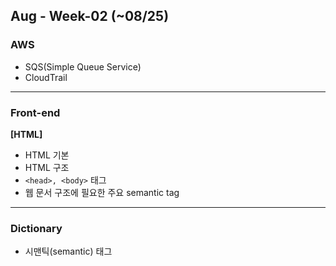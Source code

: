 ## Aug - Week-02 (~08/25)

### AWS
- SQS(Simple Queue Service)
- CloudTrail

---
### Front-end
**[HTML]**
- HTML 기본
- HTML 구조
- ```<head>, <body>``` 태그
- 웹 문서 구조에 필요한 주요 semantic tag

---
### Dictionary
- 시맨틱(semantic) 태그
